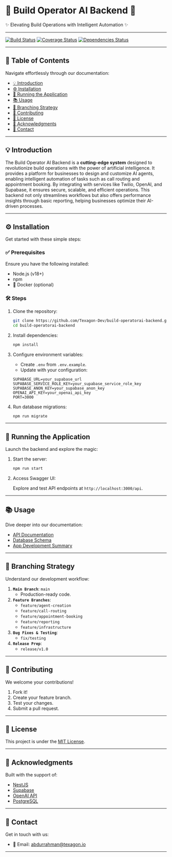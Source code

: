 # 🚀 Build Operator AI Backend 🤖



✨ Elevating Build Operations with Intelligent Automation ✨

---

<!-- Badges -->

[![Build Status](https://img.shields.io/badge/build-passing-brightgreen.svg)](https://example.com/build) 
[![Coverage Status](https://img.shields.io/badge/coverage-90%25-brightgreen.svg)](https://example.com/coverage) 
[![Dependencies Status](https://img.shields.io/badge/dependencies-up%20to%20date-brightgreen.svg)](https://example.com/dependencies)

---

<!-- Table of Contents -->

## 🧭 Table of Contents

Navigate effortlessly through our documentation:

-   [💡 Introduction](#introduction)
-   [⚙️ Installation](#installation)
-   [🚀 Running the Application](#running-the-application)
-   [📚 Usage](#usage)
-   [🌿 Branching Strategy](#branching-strategy)
-   [🤝 Contributing](#contributing)
-   [📜 License](#license)
-   [🙏 Acknowledgments](#acknowledgments)
-   [📧 Contact](#contact)

---

## 💡 Introduction

The Build Operator AI Backend is a **cutting-edge system** designed to revolutionize build operations with the power of artificial intelligence. It provides a platform for businesses to design and customize AI agents, enabling intelligent automation of tasks such as call routing and appointment booking. By integrating with services like Twilio, OpenAI, and Supabase, it ensures secure, scalable, and efficient operations. This backend not only streamlines workflows but also offers performance insights through basic reporting, helping businesses optimize their AI-driven processes.

---

## ⚙️ Installation

Get started with these simple steps:

### ✅ Prerequisites

Ensure you have the following installed:

-   Node.js (v18+)
-   npm
-   🐳 Docker (optional)

### 🛠️ Steps

1.  Clone the repository:

    ```bash
    git clone https://github.com/Texagon-Dev/build-operatorai-backend.git
    cd build-operatorai-backend
    ```

2.  Install dependencies:

    ```bash
    npm install
    ```

3.  Configure environment variables:

    -   Create `.env` from `.env.example`.
    -   Update with your configuration:

    ```env
    SUPABASE_URL=your_supabase_url
    SUPABASE_SERVICE_ROLE_KEY=your_supabase_service_role_key
    SUPABASE_ANON_KEY=your_supabase_anon_key
    OPENAI_API_KEY=your_openai_api_key
    PORT=3000
    ```

4.  Run database migrations:

    ```bash
    npm run migrate
    ```

---

## 🚀 Running the Application

Launch the backend and explore the magic:

1.  Start the server:

    ```bash
    npm run start
    ```

2.  Access Swagger UI:

    Explore and test API endpoints at `http://localhost:3000/api`.

---

## 📚 Usage

Dive deeper into our documentation:

-   [API Documentation](docs/usage.md) 
-   [Database Schema](docs/schema.md)
-   [App Development Summary](docs/documentation.docx)

---

## 🌿 Branching Strategy

Understand our development workflow:

1.  **`Main Branch`**: `main`
    *   Production-ready code.
2.  **`Feature Branches`**:
    *   `feature/agent-creation`
    *   `feature/call-routing`
    *   `feature/appointment-booking`
    *   `feature/reporting`
    *   `feature/infrastructure`
3.  **`Bug Fixes & Testing`**:
    *   `fix/testing`
4.  **`Release Prep`**:
    *   `release/v1.0`

---

## 🤝 Contributing

We welcome your contributions!

1.  Fork it!
2.  Create your feature branch.
3.  Test your changes.
4.  Submit a pull request.

---

## 📜 License

This project is under the [MIT License](LICENSE).

---

## 🙏 Acknowledgments

Built with the support of:

-   [NestJS](https://nestjs.com/)
-   [Supabase](https://supabase.com/)
-   [OpenAI API](https://openai.com/api/)
-   [PostgreSQL](https://www.postgresql.org/)

---



## 📧 Contact

Get in touch with us:

- 📧 Email: [abdurrahman@texagon.io](https://mail.google.com/mail/?view=cm&to=abdurrahman@texagon.io)


---



